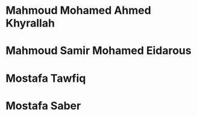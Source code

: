 # Mahmoud Mohamed Ahmed Khyrallah
# Mahmoud Samir Mohamed Eidarous
# Mostafa Tawfiq
# Mostafa Saber
